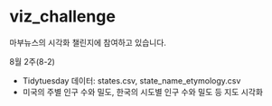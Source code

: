 # viz_challenge

마부뉴스의 시각화 챌린지에 참여하고 있습니다. 

8월 2주(8-2)
- Tidytuesday 데이터: states.csv, state_name_etymology.csv
- 미국의 주별 인구 수와 밀도, 한국의 시도별 인구 수와 밀도 등 지도 시각화
